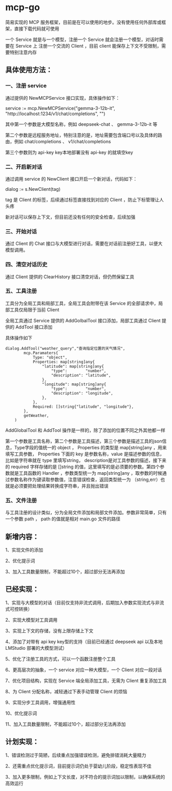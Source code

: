 # mcp-go

简易实现的 MCP 服务框架，目前是在可以使用的地步。没有使用任何外部库或框架，直接下载代码就可使用

一个 Service 就是与一个模型，注册一个 Service 就会注册一个模型，对话时需要在 Service 上 注册一个交流的 Client ，目前 client 能保存上下文不受限制，需要特别注意内存

## 具体使用方法：

### 一、注册 service

通过提供的 NewMCPService 接口实现，具体操作如下：

service := mcp.NewMCPService("gemma-3-12b-it", "http://localhost:1234/v1/chat/completions", "")

其中第一个参数是大模型名称，例如 deepseek-chat 、 gemma-3-12b-it 等

第二个参数是远程服务地址，特别注意的是，地址需要包含端口号以及具体的路由，例如 chat/completions 、 v1/chat/completions

第三个参数则为 api-key key本地部署没有 api-key 的就填空key

### 二、开启新对话

通过调用 service 的 NewClient 接口开启一个新对话，代码如下：

dialog := s.NewClient(tag)

tag 是 Client 的标签，后续通过标签直接找到对应的 Client ，防止下标管理让人头疼

新对话可以保存上下文，但目前还没有任何的安全检查，后续加强

###  三、开始对话

通过 Client 的 Chat 接口与大模型进行对话，需要在对话前注册好工具，以便大模型调用。

### 四、清空对话历史

通过 Client 提供的 ClearHistory 接口清空对话，但仍然保留工具

### 五、工具注册

工具分为全局工具和局部工具，全局工具会附带在该 Service 的全部请求中，局部工具仅局限于当前 Client

全局工具通过 Service 提供的 AddGolbalTool 接口添加，局部工具通过 Client 提供的 AddTool 接口添加

具体操作如下 

```
dialog.AddTool("weather_query","查询指定位置的天气情况",
		mcp.Paramaters{
			Type: "object",
			Properties: map[string]any{
				"latitude": map[string]any{
					"type":        "number",
					"description": "latitude",
				},
				"longitude": map[string]any{
					"type":        "number",
					"description": "longitude",
				},
			},
			Required: []string{"latitude", "longitude"},
		},
		getWeather,
	)
```

AddGlobalTool 和 AddTool 操作是一样的，除了添加的位置不同之外其他都一样

第一个参数是工具名称，第二个参数是工具描述，第三个参数是描述工具的json信息，Type字段的值统一的 object ， Properties 的类型是 map[string]any ，用来填写工具参数， Properties 下面的 key 是参数名称，value 是描述参数的信息，比如是字符串就在 type 里填写string， description是对工具参数的描述，接下来的 required 字样存储的是 []string 的值，这里填写的是必须要的参数。第四个参数就是工具函数的 Handler ，参数类型统一为 map[string]any ，取参数的时候通过参数名称作为键读取参数值，注意错误检查，返回类型统一为 （string,err）也就是必须要把处理结果转换成字符串，并且抛出错误

### 五、文件注册

与工具注册的设计类似，分为全局文件添加和局部文件添加。参数非常简单，只有一个参数 path ， path 的值就是相对 main.go 文件的路径

## 新增内容：

1、实现文件的添加

2、优化提示词

3、加入工具数量限制，不能超过10个，超过部分无法再添加

## 已经实现：

1、实现与大模型的对话（目前仅支持非流式调用，后期加入参数实现流式与非流式可控转换）

2、实现大模型对工具调用

3、实现上下文的存储，没有上限存储上下文

4、添加了对带有 api key key型的支持（目前已经通过 deepseek api 以及本地 LMStudio 部署的大模型测试）

5、优化了注册工具的方式，可以一个函数注册整个工具

6、更高层次的抽象，一个 service 对应一种大模型，一个 Client 对应一段对话

7、优化项目结构，实现在 Service 端全局添加工具，无需为 Client 重复添加工具

8、为 Client 分配名称，减轻通过下表手动管理 Client 的烦恼

9、实现分步工具调用，增强通用性

10、优化提示词

11、加入工具数量限制，不能超过10个，超过部分无法再添加

## 计划实现：

1、错误检测过于简陋，后续重点加强错误检测，避免排错消耗大量精力

2、还需重点优化提示词，目前提示词仍处于婴幼儿阶段，稳定性表现不佳

3、加入更多限制，例如上下文长度，对不符合的提示词加以限制，以确保系统的高效运行